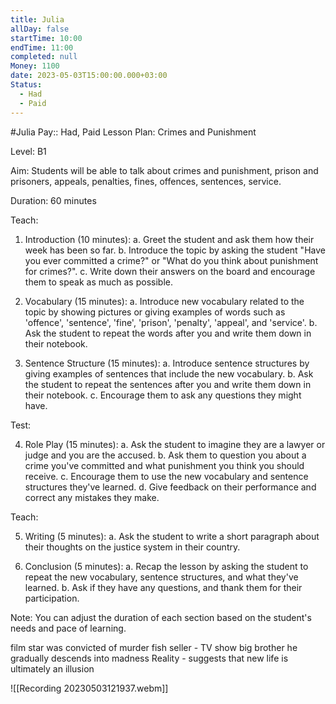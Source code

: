 ```yaml
---
title: Julia
allDay: false
startTime: 10:00
endTime: 11:00
completed: null
Money: 1100
date: 2023-05-03T15:00:00.000+03:00
Status:
  - Had
  - Paid
---
```

#Julia 
Pay:: Had, Paid
Lesson Plan: Crimes and Punishment

Level: B1

Aim: Students will be able to talk about crimes and punishment, prison and prisoners, appeals, penalties, fines, offences, sentences, service.

Duration: 60 minutes

Teach:

1. Introduction (10 minutes): 
    a. Greet the student and ask them how their week has been so far.
    b. Introduce the topic by asking the student "Have you ever committed a crime?" or "What do you think about punishment for crimes?". 
    c. Write down their answers on the board and encourage them to speak as much as possible.

2. Vocabulary (15 minutes): 
    a. Introduce new vocabulary related to the topic by showing pictures or giving examples of words such as 'offence', 'sentence', 'fine', 'prison', 'penalty', 'appeal', and 'service'.
    b. Ask the student to repeat the words after you and write them down in their notebook.
    
3. Sentence Structure (15 minutes): 
    a. Introduce sentence structures by giving examples of sentences that include the new vocabulary. 
    b. Ask the student to repeat the sentences after you and write them down in their notebook. 
    c. Encourage them to ask any questions they might have.

Test:

4. Role Play (15 minutes): 
    a. Ask the student to imagine they are a lawyer or judge and you are the accused. 
    b. Ask them to question you about a crime you've committed and what punishment you think you should receive.
    c. Encourage them to use the new vocabulary and sentence structures they've learned. 
    d. Give feedback on their performance and correct any mistakes they make.

Teach:

5. Writing (5 minutes): 
    a. Ask the student to write a short paragraph about their thoughts on the justice system in their country.
    
6. Conclusion (5 minutes): 
    a. Recap the lesson by asking the student to repeat the new vocabulary, sentence structures, and what they've learned.
    b. Ask if they have any questions, and thank them for their participation.

Note: You can adjust the duration of each section based on the student's needs and pace of learning.



film star was convicted of murder
fish seller - TV show big brother
he gradually descends into madness
Reality - suggests that new life is ultimately an illusion

![[Recording 20230503121937.webm]]

